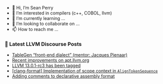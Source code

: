 - 👋 Hi, I’m Sean Perry
- 👀 I’m interested in compilers (c++, COBOL, llvm)
- 🌱 I’m currently learning ...
- 💞️ I’m looking to collaborate on ...
- 📫 How to reach me ...

<!---
s66perry/s66perry is a ✨ special ✨ repository because its `README.md` (this file) appears on your GitHub profile.
You can click the Preview link to take a look at your changes.
--->
### 📕 Latest LLVM Discourse Posts

<!-- DISCOURSE-LLVM:START -->
- [TableGen “front-end dialect” &lpar;mentor: Jacques Pienaar&rpar;](https://llvm.discourse.group/t/tablegen-front-end-dialect-mentor-jacques-pienaar/5916/1)
- [Recent improvements on apt.llvm.org](https://llvm.discourse.group/t/recent-improvements-on-apt-llvm-org/5914/1)
- [LLVM 13.0.1-rc3 has been tagged](https://llvm.discourse.group/t/llvm-13-0-1-rc3-has-been-tagged/5898/3)
- [[clang-format] Implementation of scope context in `AlignTokenSequence`](https://llvm.discourse.group/t/clang-format-implementation-of-scope-context-in-aligntokensequence/5911/1)
- [Adding comments to declarative assembly format](https://llvm.discourse.group/t/adding-comments-to-declarative-assembly-format/5906/7)
<!-- DISCOURSE-LLVM:END -->
